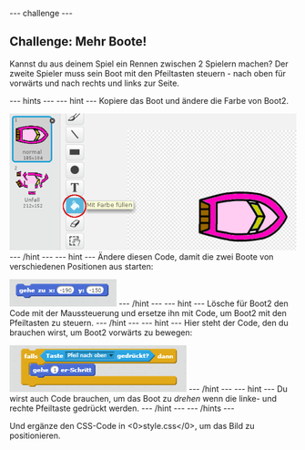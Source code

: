 \--- challenge \---

## Challenge: Mehr Boote!

Kannst du aus deinem Spiel ein Rennen zwischen 2 Spielern machen? Der zweite Spieler muss sein Boot mit den Pfeiltasten steuern - nach oben für vorwärts und nach rechts und links zur Seite.

\--- hints \--- \--- hint \--- Kopiere das Boot und ändere die Farbe von Boot2.

![Screenshot](images/boat-p2.png) \--- /hint \--- \--- hint \--- Ändere diesen Code, damit die zwei Boote von verschiedenen Positionen aus starten:

![Screenshot](images/boat-p2start-blocks.png) \--- /hint \--- \--- hint \--- Lösche für Boot2 den Code mit der Maussteuerung und ersetze ihn mit Code, um Boot2 mit den Pfeiltasten zu steuern. \--- /hint \--- \--- hint \--- Hier steht der Code, den du brauchen wirst, um Boot2 vorwärts zu bewegen:

![screenshot](images/boat-p2forward-blocks.png) \--- /hint \--- \--- hint \--- Du wirst auch Code brauchen, um das Boot zu *drehen* wenn die linke- und rechte Pfeiltaste gedrückt werden. \--- /hint \--- \--- /hints \---

Und ergänze den CSS-Code in <0>style.css</0>, um das Bild zu positionieren.